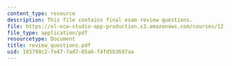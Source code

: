 ```yaml
---
content_type: resource
description: This file contains final exam review questions.
file: https://ol-ocw-studio-app-production.s3.amazonaws.com/courses/12-113-structural-geology-fall-2005/165799c27e477ad705a6f4fd5b3607aa_review_questions.pdf
file_type: application/pdf
resourcetype: Document
title: review_questions.pdf
uid: 165799c2-7e47-7ad7-05a6-f4fd5b3607aa
---
```

